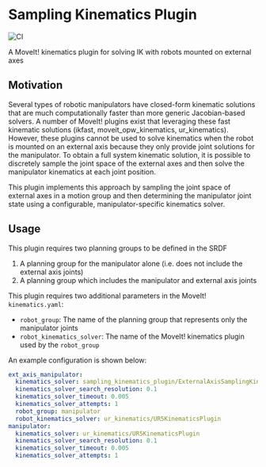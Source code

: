 # Sampling Kinematics Plugin
![CI](https://github.com/marip8/sampling_kinematics_plugin/workflows/CI/badge.svg?branch=master)

A MoveIt! kinematics plugin for solving IK with robots mounted on external axes

## Motivation
Several types of robotic manipulators have closed-form kinematic solutions that are much computationally faster than more generic Jacobian-based solvers.
A number of MoveIt! plugins exist that leveraging these fast kinematic solutions (ikfast, moveit_opw_kinematics, ur_kinematics).
However, these plugins cannot be used to solve kinematics when the robot is mounted on an external axis because they only provide joint solutions for the manipulator.
To obtain a full system kinematic solution, it is possible to discretely sample the joint space of the external axes and then solve the manipulator kinematics at each joint position.

This plugin implements this approach by sampling the joint space of external axes in a motion group and then determining the manipulator joint state using a configurable, manipulator-specific kinematics solver.

## Usage
This plugin requires two planning groups to be defined in the SRDF
  1. A planning group for the manipulator alone (i.e. does not include the external axis joints)
  2. A planning group which includes the manipulator and external axis joints

This plugin requires two additional parameters in the MoveIt! `kinematics.yaml`:
  - `robot_group`: The name of the planning group that represents only the manipulator joints
  - `robot_kinematics_solver`: The name of the MoveIt! kinematics plugin used by the `robot_group`

An example configuration is shown below:

```yaml
ext_axis_manipulator:
  kinematics_solver: sampling_kinematics_plugin/ExternalAxisSamplingKinematicsPlugin
  kinematics_solver_search_resolution: 0.1
  kinematics_solver_timeout: 0.005
  kinematics_solver_attempts: 1
  robot_group: manipulator
  robot_kinematics_solver: ur_kinematics/UR5KinematicsPlugin
manipulator:
  kinematics_solver: ur_kinematics/UR5KinematicsPlugin
  kinematics_solver_search_resolution: 0.1
  kinematics_solver_timeout: 0.005
  kinematics_solver_attempts: 1
```
